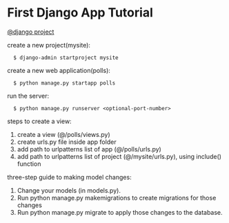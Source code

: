 # First Django App Tutorial

[@django project](https://docs.djangoproject.com/en/2.2/intro/)

create a new project(mysite):
```shell
  $ django-admin startproject mysite
```

create a new web application(polls):
```shell
  $ python manage.py startapp polls
```

run the server:

```shell
  $ python manage.py runserver <optional-port-number>
```

steps to create a view:

1. create a view (@/polls/views.py)
2. create urls.py file inside app folder
3. add path to urlpatterns list of app (@/polls/urls.py)
4. add path to urlpatterns list of project (@/mysite/urls.py), using include() function


three-step guide to making model changes:

1. Change your models (in models.py).
2. Run python manage.py makemigrations to create migrations for those changes
3. Run python manage.py migrate to apply those changes to the database.

